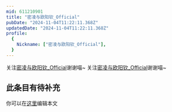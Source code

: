 ```yaml
---
mid: 611210901
title: "密凌与欧阳钦_Official"
pubDate: "2024-11-04T11:22:11.368Z"
updatedDate: "2024-11-04T11:22:11.368Z"
profile:
  {
    Nickname: ["密凌与欧阳钦_Official"],
  }
---
```


关注[密凌与欧阳钦_Official](https://space.bilibili.com/611210901)谢谢喵~ 关注[密凌与欧阳钦_Official](https://space.bilibili.com/611210901)谢谢喵~

## 此条目有待补充
你可以在[这里](https://github.com/Yuhanawa/VTuber.ICU/edit/master/src/content/v/密凌与欧阳钦_Official/index.md)编辑本文

